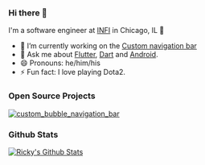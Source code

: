 ### Hi there 👋

I'm a software engineer at [INFI](https://infi.us) in Chicago, IL 🌆

- 🔭 I’m currently working on the [Custom navigation bar](https://github.com/rickywen911/custom_bubble_navigation_bar)
- 💬 Ask me about [Flutter](https://flutter.dev), [Dart](https://dart.dev) and [Android](https://www.android.com/).
- 😄 Pronouns: he/him/his
- ⚡ Fun fact: I love playing Dota2.

### Open Source Projects

[![custom_bubble_navigation_bar](https://github-readme-stats.vercel.app/api/pin/?username=rickywen911&repo=custom_bubble_navigation_bar)](https://github.com/rickywen911/custom_bubble_navigation_bar)


### Github Stats

[![Ricky's Github Stats](https://github-readme-stats.vercel.app/api?username=rickywen911&count_private=true&theme=default&show_icons=true)]()
